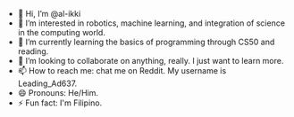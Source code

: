 - 👋 Hi, I’m @al-ikki
- 👀 I’m interested in robotics, machine learning, and integration of science in the computing world.
- 🌱 I’m currently learning the basics of programming through CS50 and reading. 
- 💞️ I’m looking to collaborate on anything, really. I just want to learn more. 
- 📫 How to reach me: chat me on Reddit. My username is Leading_Ad637.
- 😄 Pronouns: He/Him.
- ⚡ Fun fact: I'm Filipino. 

<!---
al-manikis/al-manikis is a ✨ special ✨ repository because its `README.md` (this file) appears on your GitHub profile.
You can click the Preview link to take a look at your changes.
--->
